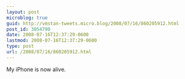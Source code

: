 ```yaml
---
layout: post
microblog: true
guid: http://vmstan-tweets.micro.blog/2008/07/16/860205912.html
post_id: 3054790
date: 2008-07-16T12:37:29-0600
lastmod: 2008-07-16T12:37:29-0600
type: post
url: /2008/07/16/860205912.html
---
```

My iPhone is now alive.
